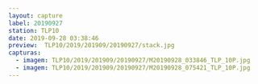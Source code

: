 ```yaml
---
layout: capture
label: 20190927
station: TLP10
date: 2019-09-28 03:38:46
preview:  TLP10/2019/201909/20190927/stack.jpg
capturas:
  - imagem: TLP10/2019/201909/20190927/M20190928_033846_TLP_10P.jpg
  - imagem: TLP10/2019/201909/20190927/M20190928_075421_TLP_10P.jpg
---
```

